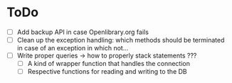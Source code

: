 # ToDo

- [ ] Add backup API in case Openlibrary.org fails
- [ ] Clean up the exception handling: which methods should be terminated in case of an exception in which not...
- [ ] Write proper queries -> how to properly stack statements ???
    - [ ] A kind of wrapper function that handles the connection
    - [ ] Respective functions for reading and writing to the DB